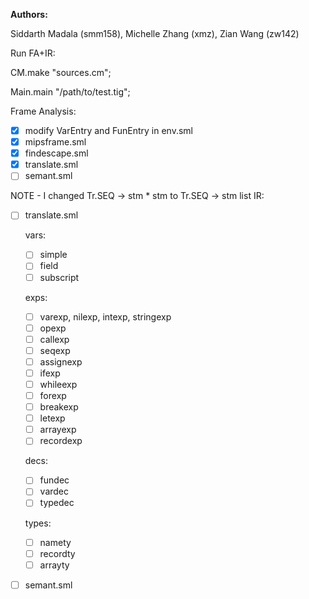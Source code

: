 **Authors:**

Siddarth Madala (smm158), Michelle Zhang (xmz), Zian Wang (zw142) 

Run FA+IR:

CM.make "sources.cm";

Main.main "/path/to/test.tig";



Frame Analysis:
- [x] modify VarEntry and FunEntry in env.sml
- [x]  mipsframe.sml
- [x]  findescape.sml
- [x]  translate.sml
- [ ]  semant.sml

NOTE - I changed Tr.SEQ -> stm * stm to Tr.SEQ -> stm list 
IR:
- [ ] translate.sml

    vars:
    - [ ] simple
    - [ ] field
    - [ ] subscript

    exps:
    - [ ] varexp, nilexp, intexp, stringexp
    - [ ] opexp
    - [ ] callexp
    - [ ] seqexp
    - [ ] assignexp
    - [ ] ifexp
    - [ ] whileexp
    - [ ] forexp
    - [ ] breakexp
    - [ ] letexp
    - [ ] arrayexp
    - [ ] recordexp

    decs:
    - [ ] fundec
    - [ ] vardec
    - [ ] typedec

    types:
    - [ ] namety
    - [ ] recordty
    - [ ] arrayty

- [ ] semant.sml
